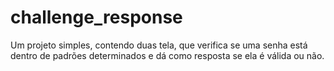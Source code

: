 # challenge_response

Um projeto simples, contendo duas tela, que verifica se uma senha está dentro de padrões determinados e dá como resposta se ela é válida ou não.
